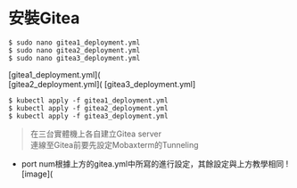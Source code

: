 # 安裝Gitea
```
$ sudo nano gitea1_deployment.yml
$ sudo nano gitea2_deployment.yml
$ sudo nano gitea3_deployment.yml
```
[gitea1_deployment.yml](  
[gitea2_deployment.yml]( 
[gitea3_deployment.yml]
```
$ kubectl apply -f gitea1_deployment.yml
$ kubectl apply -f gitea2_deployment.yml
$ kubectl apply -f gitea3_deployment.yml
```
> 在三台實體機上各自建立Gitea server  
> 連線至Gitea前要先設定Mobaxterm的Tunneling
* port num根據上方的gitea.yml中所寫的進行設定，其餘設定與上方教學相同
![image](
